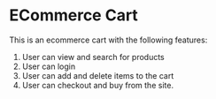 # ECommerce Cart

This is an ecommerce cart with the following features:

1. User can view and search for products
2. User can login
3. User can add and delete items to the cart
4. User can checkout and buy from the site.
